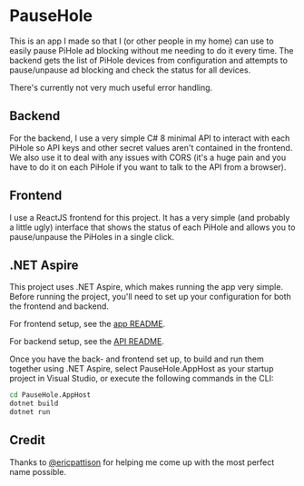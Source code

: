 # PauseHole

This is an app I made so that I (or other people in my home) can use to easily pause PiHole ad blocking without me needing to do it every time. The backend gets the list of PiHole devices from configuration and attempts to pause/unpause ad blocking and check the status for all devices.

There's currently not very much useful error handling.


## Backend

For the backend, I use a very simple C# 8 minimal API to interact with each PiHole so API keys and other secret values aren't contained in the frontend. We also use it to deal with any issues with CORS (it's a huge pain and you have to do it on each PiHole if you want to talk to the API from a browser).


## Frontend

I use a ReactJS frontend for this project. It has a very simple (and probably a little ugly) interface that shows the status of each PiHole and allows you to pause/unpause the PiHoles in a single click.


## .NET Aspire

This project uses .NET Aspire, which makes running the app very simple. Before running the project, you'll need to set up your configuration for both the frontend and backend.

For frontend setup, see the [app README](./app/README.md).

For backend setup, see the [API README](./API/README.md).

Once you have the back- and frontend set up, to build and run them together using .NET Aspire, select PauseHole.AppHost as your startup project in Visual Studio, or execute the following commands in the CLI:


```bash
cd PauseHole.AppHost
dotnet build
dotnet run
```

<!--
### Backend

```bash
docker build --target backend-runtime -t pausehole-backend .
docker run -p 8080:8080 pausehole-backend
```


### Frontend

```bash
docker build --target app-runtime -t pausehole .
docker run -p 80:80 pausehole
```
-->

## Credit

Thanks to [@ericpattison](https://github.com/ericpattison) for helping me come up with the most perfect name possible.